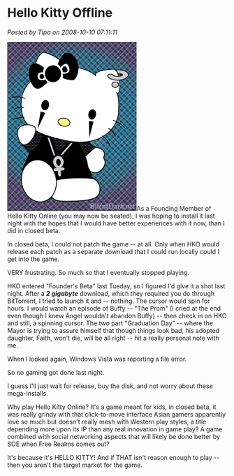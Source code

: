 # Hello Kitty Offline

*Posted by Tipa on 2008-10-10 07:11:11*

![](../uploads/2008/10/gothhellokitty2.gif "gothhellokitty2")As a Founding Member of Hello Kitty Online (you may now be seated), I was hoping to install it last night with the hopes that I would have better experiences with it now, than I did in closed beta.

In closed beta, I could not patch the game -- at all. Only when HKO would release each patch as a separate download that I could run locally could I get into the game.

VERY frustrating. So much so that I eventually stopped playing.

HKO entered "Founder's Beta" last Tueday, so I figured I'd give it a shot last night. After a ***2 gigabyte*** download, which they required you do through BitTorrent, I tried to launch it and -- nothing. The cursor would spin for hours. I would watch an episode of Buffy -- "The Prom" (I cried at the end even though I knew Angel wouldn't abandon Buffy) -- then check in on HKO and still, a spinning cursor. The two part "Graduation Day" -- where the Mayor is trying to assure himself that though things look bad, his adopted daughter, Faith, won't die, will be all right -- hit a really personal note with me.

When I looked again, Windows Vista was reporting a file error. 

So no gaming got done last night.

I guess I'll just wait for release, buy the disk, and not worry about these mega-installs.

Why play Hello Kitty Online? It's a game meant for kids, in closed beta, it was really grindy with that click-to-move interface Asian gamers apparently love so much but doesn't really mesh with Western play styles, a title depending more upon its IP than any real innovation in game play? A game combined with social networking aspects that will likely be done better by SOE when Free Realms comes out?

It's because it's HELLO KITTY! And if THAT isn't reason enough to play -- then you aren't the target market for the game.


